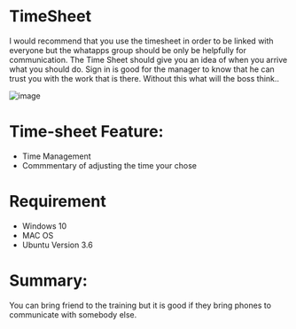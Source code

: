 # TimeSheet
I would recommend that you use the timesheet in order to be linked with everyone but the whatapps group should be only be helpfully for communication. 
The Time Sheet should give you an idea of when you arrive what you should do. Sign in is good for the manager to know that he can trust you with the work that is there. 
Without this what will the boss think.. 

![image](https://user-images.githubusercontent.com/75079699/118091439-1e1ecc80-b3cb-11eb-8dfe-653070083502.png)


# Time-sheet Feature:
* Time Management
* Commmentary of adjusting the time your chose

# Requirement
* Windows 10 
* MAC OS 
* Ubuntu Version 3.6 

# Summary:
You can bring friend to the training but it is good if they bring phones to communicate with somebody else. 

 




